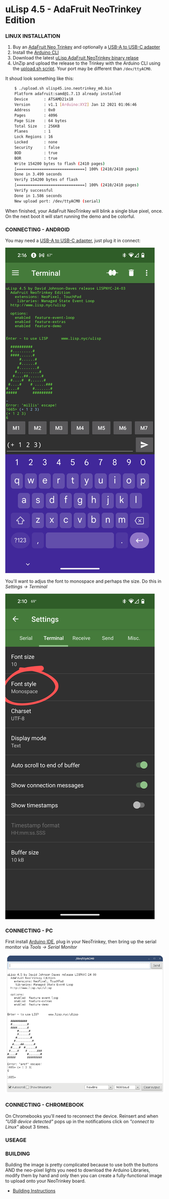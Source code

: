 # uLisp 4.5 - AdaFruit NeoTrinkey Edition

### LINUX INSTALLATION

1. Buy an [AdaFruit Neo Trinkey](https://www.adafruit.com/product/4870) and optionally a [USB-A to USB-C adapter](https://www.adafruit.com/product/5030)
2. Install the [Arduino CLI](https://arduino.github.io/arduino-cli/)
3. Download the latest [uLisp AdaFruit NeoTrinkey binary relase](./releases/)
4. UnZip and upload the release to the Trinkey with the Arduino CLI using the [upload.sh script](./unix-utils/upload.sh). Your port may be different than `/dev/ttyACM0`.

It shoud look something like this:
```sh
    $ ./upload.sh ulisp45.ino.neotrinkey_m0.bin 
    Platform adafruit:samd@1.7.13 already installed
    Device       : ATSAMD21x18
    Version      : v1.1 [Arduino:XYZ] Jan 12 2021 01:06:46
    Address      : 0x0
    Pages        : 4096
    Page Size    : 64 bytes
    Total Size   : 256KB
    Planes       : 1
    Lock Regions : 16
    Locked       : none
    Security     : false
    BOD          : true
    BOR          : true
    Write 154200 bytes to flash (2410 pages)
    [==============================] 100% (2410/2410 pages)
    Done in 3.499 seconds
    Verify 154200 bytes of flash
    [==============================] 100% (2410/2410 pages)
    Verify successful
    Done in 1.586 seconds
    New upload port: /dev/ttyACM0 (serial)
```

When finished, your AdaFruit NeoTrinkey will blink a single blue pixel, once.
On the next boot it will start running the demo and be colorful.

### CONNECTING - ANDROID

You may need a [USB-A to USB-C adapter](https://www.adafruit.com/product/5030), 
just plug it in connect:

![Adroid Example](docs/android-example.png?raw=true)

You'll want to adjus the font to monospace and perhaps the size.  Do this in 
*Settings -> Terminal*

![Adroid Example](docs/android-settings.png?raw=true)

### CONNECTING - PC

First install [Arduino IDE](https://www.arduino.cc/en/software), plug in your
NeoTrinkey, then bring up the serial monitor via *Tools -> Serial Monitor*

![Arduino Example](docs/arduino-ide-example.png?raw=true)

### CONNECTING - CHROMEBOOK

On Chromebooks you'll need to reconnect the device.  Reinsert and when 
*"USB device detected"* pops up in the notifications click on 
*"connect to Linux"* about 3 times.

### USEAGE

### BUILDING

Building the image is pretty complicated because to use both the buttons AND
the neo-pixel lights you need to download the Arduino Libraries, modify them
by hand and only then you can create a fully-functional image to upload onto
your NeoTrinkey board.

* [Building Instructions](docs/uLisp-build.md)

